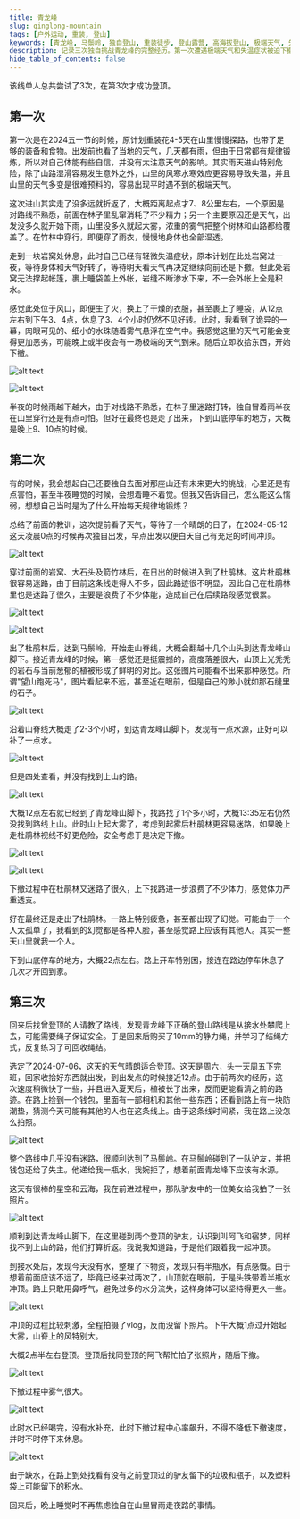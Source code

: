 ```yaml
---
title: 青龙峰
slug: qinglong-mountain
tags: [户外运动, 重装, 登山]
keywords: [青龙峰, 马鬃岭, 独自登山, 重装徒步, 登山露营, 高海拔登山, 极端天气, 失温, 杜鹃林, 山脊线, 户外安全, 登山路线, 迷路经历, 体能透支, 登山装备, 静力绳, 结绳技术, 云海星空, 户外探险, 登山挑战, 三次登顶, 户外运动]
description: 记录三次独自挑战青龙峰的完整经历。第一次遭遇极端天气和失温症状被迫下撤,第二次在杜鹃林迷路体力透支未能登顶,第三次克服缺水困境成功登顶。分享高海拔登山的真实体验、路线探索、安全应对措施,以及独自面对山野挑战时的心理历程。
hide_table_of_contents: false
---
```


该线单人总共尝试了3次，在第3次才成功登顶。

## 第一次

第一次是在2024五一节的时候，原计划重装花4-5天在山里慢慢探路，也带了足够的装备和食物。出发前也看了当地的天气，几天都有雨，但由于日常都有规律锻炼，所以对自己体能有些自信，并没有太注意天气的影响。其实雨天进山特别危险，除了山路湿滑容易发生意外之外，山里的风寒水寒效应更容易导致失温，并且山里的天气多变是很难预料的，容易出现平时遇不到的极端天气。

这次进山其实走了没多远就折返了，大概距离起点才7、8公里左右，一个原因是对路线不熟悉，前面在林子里乱窜消耗了不少精力；另一个主要原因还是天气，出发没多久就开始下雨，山里没多久就起大雾，浓重的雾气把整个树林和山路都给覆盖了。在竹林中穿行，即便穿了雨衣，慢慢地身体也全部湿透。

走到一块岩窝处休息，此时自己已经有轻微失温症状，原本计划在此处岩窝过一夜，等待身体和天气好转了，等待明天看天气再决定继续向前还是下撤。但此处岩窝无法撑起帐篷，裹上睡袋盖上外帐，岩缝不断渗水下来，不一会外帐上全是积水。

感觉此处位于风口，即便生了火，换上了干燥的衣服，甚至裹上了睡袋，从12点左右到下午3、4点，休息了3、4个小时仍然不见好转。此时，我看到了诡异的一幕，肉眼可见的、细小的水珠随着雾气悬浮在空气中。我感觉这里的天气可能会变得更加恶劣，可能晚上或半夜会有一场极端的天气到来。随后立即收拾东西，开始下撤。

![alt text](<assets/2025-11-01 青龙峰/image.png>)

![alt text](<assets/2025-11-01 青龙峰/image-1.png>)


半夜的时候雨越下越大，由于对线路不熟悉，在林子里迷路打转，独自冒着雨半夜在山里穿行还是有点可怕。但好在最终也是走了出来，下到山底停车的地方，大概是晚上9、10点的时候。


## 第二次


有的时候，我会想起自己还要独自去面对那座山还有未来更大的挑战，心里还是有点害怕，甚至半夜睡觉的时候，会想着睡不着觉。但我又告诉自己，怎么能这么懦弱，想想自己当时是为了什么开始每天规律地锻炼？

总结了前面的教训，这次提前看了天气，等待了一个晴朗的日子，在2024-05-12这天凌晨0点的时候再次独自出发，早点出发以便白天自己有充足的时间冲顶。

![alt text](<assets/2025-11-01 青龙峰/image-2.png>)


穿过前面的岩窝、大石头及箭竹林后，在日出的时候进入到了杜鹃林。这片杜鹃林很容易迷路，由于目前这条线走得人不多，因此路迹很不明显，因此自己在杜鹃林里也是迷路了很久，主要是浪费了不少体能，造成自己在后续路段感觉很累。

![alt text](<assets/2025-11-01 青龙峰/image-3.png>)

![alt text](<assets/2025-11-01 青龙峰/image-9.png>)

出了杜鹃林后，达到马鬃岭，开始走山脊线，大概会翻越十几个山头到达青龙峰山脚下。接近青龙峰的时候，第一感觉还是挺震撼的，高度落差很大，山顶上光秃秃的岩石与当前葱郁的植被形成了鲜明的对比。这张图片可能看不出来那种感觉。所谓"望山跑死马"，图片看起来不远，甚至近在眼前，但是自己的渺小就如那石缝里的石子。

![alt text](<assets/2025-11-01 青龙峰/image-4.png>)



沿着山脊线大概走了2-3个小时，到达青龙峰山脚下。发现有一点水源，正好可以补了一点水。

![alt text](<assets/2025-11-01 青龙峰/image-6.png>)

但是四处查看，并没有找到上山的路。

![alt text](<assets/2025-11-01 青龙峰/image-5.png>)

大概12点左右就已经到了青龙峰山脚下，找路找了1个多小时，大概13:35左右仍然没找到路线上山。此时山上起大雾了，考虑到起雾后杜鹃林更容易迷路，如果晚上走杜鹃林视线不好更危险，安全考虑于是决定下撤。

![alt text](<assets/2025-11-01 青龙峰/image-7.png>)

![alt text](<assets/2025-11-01 青龙峰/image-8.png>)

下撤过程中在杜鹃林又迷路了很久，上下找路进一步浪费了不少体力，感觉体力严重透支。

好在最终还是走出了杜鹃林。一路上特别疲惫，甚至都出现了幻觉。可能由于一个人太孤单了，我看到的幻觉都是各种人脸，甚至感觉路上应该有其他人。其实一整天山里就我一个人。


下到山底停车的地方，大概22点左右。路上开车特别困，接连在路边停车休息了几次才开回到家。




## 第三次

回来后找曾登顶的人请教了路线，发现青龙峰下正确的登山路线是从接水处攀爬上去，可能需要绳子保证安全。于是回来后购买了10mm的静力绳，并学习了结绳方式，反复练习了可回收绳结。

选定了2024-07-06，这天的天气晴朗适合登顶。这天是周六，头一天周五下完班，回家收拾好东西就出发，到出发点的时候接近12点。由于前两次的经历，这次速度稍微快了一些，并且进入夏天后，植被长了出来，反而更能看清之前的路迹。在路上捡到一个钱包，里面有一部相机和其他一些东西；还看到路上有一块防潮垫，猜测今天可能有其他的人也在这条线上。由于这条线时间紧，我在路上没怎么拍照。

![alt text](<assets/2025-11-01 青龙峰/image-10.png>)

整个路线中几乎没有迷路，很顺利达到了马鬃岭。在马鬃岭碰到了一队驴友，并把钱包还给了失主。他递给我一瓶水，我婉拒了，想着前面青龙峰下应该有水源。

这天有很棒的星空和云海，我在前进过程中，那队驴友中的一位美女给我拍了一张照片。

![alt text](<assets/2025-11-01 青龙峰/image-11.png>)

顺利到达青龙峰山脚下，在这里碰到两个登顶的驴友，认识到叫阿飞和宿梦，同样找不到上山的路，他们打算折返。我说我知道路，于是他们跟着我一起冲顶。

到接水处后，发现今天没有水，整理了下物资，发现只有半瓶水，有点感慨。由于想着前面应该不远了，毕竟已经来过两次了，山顶就在眼前，于是头铁带着半瓶水冲顶。路上只敢用鼻呼气，避免过多的水分流失，这样身体可以坚持得更久一些。

![alt text](<assets/2025-11-01 青龙峰/image-12.png>)

冲顶的过程比较刺激，全程拍摄了vlog，反而没留下照片。下午大概1点过开始起大雾，山脊上的风特别大。

大概2点半左右登顶。登顶后找同登顶的阿飞帮忙拍了张照片，随后下撤。

![alt text](<assets/2025-11-01 青龙峰/image-13.png>)

下撤过程中雾气很大。

![alt text](<assets/2025-11-01 青龙峰/image-14.png>)


此时水已经喝完，没有水补充，此时下撤过程中心率飙升，不得不降低下撤速度，并时不时停下来休息。

![alt text](<assets/2025-11-01 青龙峰/image-15.png>)

由于缺水，在路上到处找看有没有之前登顶过的驴友留下的垃圾和瓶子，以及塑料袋上可能留下的积水。


回来后，晚上睡觉时不再焦虑独自在山里冒雨走夜路的事情。